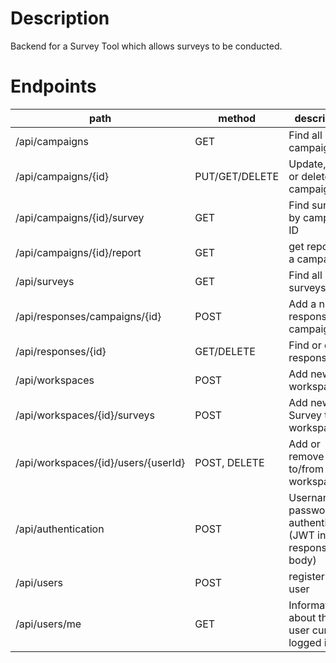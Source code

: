 # Description

Backend for a Survey Tool which allows surveys to be conducted.

# Endpoints

| **path**                            | **method**     | **description**                                           |
|-------------------------------------|----------------|-----------------------------------------------------------|
| /api/campaigns                      | GET            | Find all public campaigns                                 |
| /api/campaigns/{id}                 | PUT/GET/DELETE | Update, find or delete campaign                           |
| /api/campaigns/{id}/survey          | GET            | Find survey by campaign ID                                |
| /api/campaigns/{id}/report          | GET            | get report for a campaign                                 |
| /api/surveys                        | GET            | Find all surveys                                          |
| /api/responses/campaigns/{id}       | POST           | Add a new response to a campaign                          |
| /api/responses/{id}                 | GET/DELETE     | Find or delete response                                   |
| /api/workspaces                     | POST           | Add new workspace                                         |
| /api/workspaces/{id}/surveys        | POST           | Add new Survey to workspace                               |
| /api/workspaces/{id}/users/{userId} | POST, DELETE   | Add or remove user to/from workspace                      |
| /api/authentication                 | POST           | Username + password authentication (JWT in response body) |
| /api/users                          | POST           | register new user                                         |
| /api/users/me                       | GET            | Information about the user currently logged in            |

